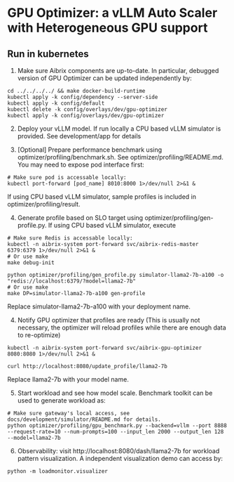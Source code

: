 # GPU Optimizer: a vLLM Auto Scaler with Heterogeneous GPU support

## Run in kubernetes

1. Make sure Aibrix components are up-to-date. In particular, debugged version of GPU Optimizer can be updated independently by:
```shell
cd ../../../../ && make docker-build-runtime
kubectl apply -k config/dependency --server-side
kubectl apply -k config/default
kubectl delete -k config/overlays/dev/gpu-optimizer
kubectl apply -k config/overlays/dev/gpu-optimizer
```

2. Deploy your vLLM model. If run locally a CPU based vLLM simulator is provided. See development/app for details

3. [Optional] Prepare performance benchmark using optimizer/profiling/benchmark.sh. See optimizer/profiling/README.md. You may need to expose pod interface first:
```shell
# Make sure pod is accessable locally:
kubectl port-forward [pod_name] 8010:8000 1>/dev/null 2>&1 &
```

If using CPU based vLLM simulator, sample profiles is included in optimizer/profiling/result.

4. Generate profile based on SLO target using optimizer/profiling/gen-profile.py. If using CPU based vLLM simulator, execute
```shell
# Make sure Redis is accessable locally:
kubectl -n aibrix-system port-forward svc/aibrix-redis-master 6379:6379 1>/dev/null 2>&1 &
# Or use make
make debug-init

python optimizer/profiling/gen_profile.py simulator-llama2-7b-a100 -o "redis://localhost:6379/?model=llama2-7b"
# Or use make
make DP=simulator-llama2-7b-a100 gen-profile
```
Replace simulator-llama2-7b-a100 with your deployment name.

4. Notify GPU optimizer that profiles are ready (This is usually not necessary, the optimizer will reload profiles while there are enough data to re-optimize)
```shell
kubectl -n aibrix-system port-forward svc/aibrix-gpu-optimizer 8080:8080 1>/dev/null 2>&1 &

curl http://localhost:8080/update_profile/llama2-7b
```
Replace llama2-7b with your model name.


5. Start workload and see how model scale. Benchmark toolkit can be used to generate workload as:
```shell
# Make sure gateway's local access, see docs/development/simulator/README.md for details.
python optimizer/profiling/gpu_benchmark.py --backend=vllm --port 8888 --request-rate=10 --num-prompts=100 --input_len 2000 --output_len 128 --model=llama2-7b
```

6. Observability: visit http://localhost:8080/dash/llama2-7b for workload pattern visualization. A independent visualization demo can access by:
```
python -m loadmonitor.visualizer
```